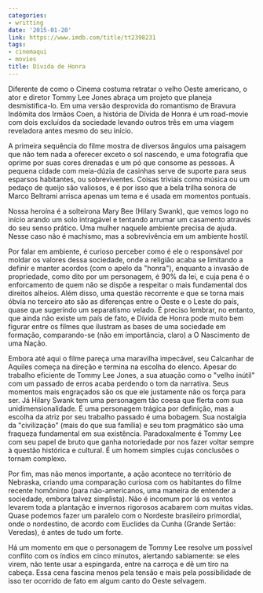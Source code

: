 ```yaml
---
categories:
- writting
date: '2015-01-20'
link: https://www.imdb.com/title/tt2398231
tags:
- cinemaqui
- movies
title: Dívida de Honra
---
```


Diferente de como o Cinema costuma retratar o velho Oeste americano, o ator e diretor Tommy Lee Jones abraça um projeto que planeja desmistifica-lo. Em uma versão desprovida do romantismo de Bravura Indômita dos Irmãos Coen, a história de Dívida de Honra é um road-movie com dois excluídos da sociedade levando outros três em uma viagem reveladora antes mesmo do seu início.

A primeira sequência do filme mostra de diversos ângulos uma paisagem que não tem nada a oferecer exceto o sol nascendo, e uma fotografia que oprime por suas cores drenadas e um pó que consome as pessoas. A pequena cidade com meia-dúzia de casinhas serve de suporte para seus esparsos habitantes, ou sobreviventes. Coisas triviais como música ou um pedaço de queijo são valiosos, e é por isso que a bela trilha sonora de Marco Beltrami arrisca apenas um tema e é usada em momentos pontuais.

Nossa heroína é a solteirona Mary Bee (Hilary Swank), que vemos logo no início arando um solo intragável e tentando arrumar um casamento através do seu senso prático. Uma mulher naquele ambiente precisa de ajuda. Nesse caso não é machismo, mas a sobrevivência em um ambiente hostil.

Por falar em ambiente, é curioso perceber como é ele o responsável por moldar os valores dessa sociedade, onde a religião acaba se limitando a definir e manter acordos (com o apelo da "honra"), enquanto a invasão de propriedade, como dito por um personagem, é 90% da lei, e cuja pena é o enforcamento de quem não se dispõe a respeitar o mais fundamental dos direitos alheios. Além disso, uma questão recorrente e que se torna mais óbvia no terceiro ato são as diferenças entre o Oeste e o Leste do país, quase que sugerindo um separatismo velado.  É preciso lembrar, no entanto, que ainda não existe um país de fato, e Dívida de Honra pode muito bem figurar entre os filmes que ilustram as bases de uma sociedade em formação, comparando-se (não em importância, claro) a O Nascimento de uma Nação.

Embora até aqui o filme pareça uma maravilha impecável, seu Calcanhar de Aquiles começa na direção e termina na escolha do elenco. Apesar do trabalho eficiente de Tommy Lee Jones, a sua atuação como o "velho inútil" com um passado de erros acaba perdendo o tom da narrativa. Seus momentos mais engraçados são os que ele justamente não os força para ser. Já Hilary Swank tem uma personagem tão coesa que flerta com sua unidimensionalidade. É uma personagem trágica por definição, mas a escolha da atriz por seu trabalho passado é uma bobagem. Sua nostalgia da "civilização" (mais do que sua família) e seu tom pragmático são uma fraqueza fundamental em sua existência. Paradoxalmente é Tommy Lee com seu papel de bruto que ganha notoriedade por nos fazer voltar sempre à questão histórica e cultural. É um homem simples cujas conclusões o tornam complexo.

Por fim, mas não menos importante, a ação acontece no território de Nebraska, criando uma comparação curiosa com os habitantes do filme recente homônimo (para não-americanos, uma maneira de entender a sociedade, embora talvez simplista). Não é incomum por lá os ventos levarem toda a plantação e invernos rigorosos acabarem com muitas vidas. Quase podemos fazer um paralelo com o Nordeste brasileiro primordial, onde o nordestino, de acordo com Euclides da Cunha (Grande Sertão: Veredas), é antes de tudo um forte.

Há um momento em que o personagem de Tommy Lee resolve um possível conflito com os índios em cinco minutos, alertando sabiamente: se eles virem, não tente usar a espingarda, entre na carroça e dê um tiro na cabeça. Essa cena fascina menos pela tensão e mais pela possibilidade de isso ter ocorrido de fato em algum canto do Oeste selvagem.